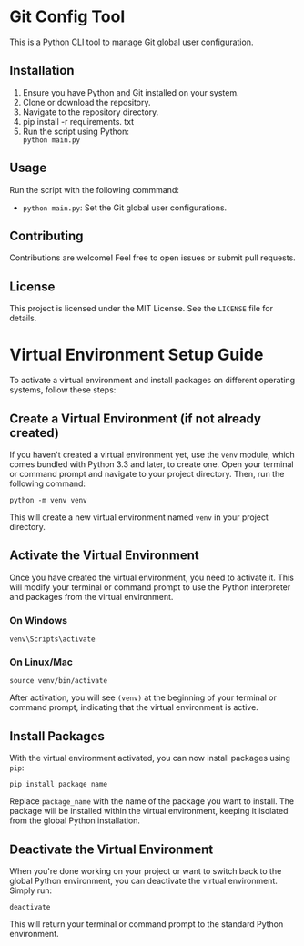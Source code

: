 <h1>Git Config Tool</h1>
    <p>This is a Python CLI tool to manage Git global user configuration.</p>

  <h2>Installation</h2>
    <ol>
        <li>Ensure you have Python and Git installed on your system.</li>
        <li>Clone or download the repository.</li>
        <li>Navigate to the repository directory.</li>
        <li>pip install -r requirements. txt</li>
        <li>Run the script using Python:</li>
        <code>python main.py</code>
    </ol>

   <h2>Usage</h2>
    <p>Run the script with the following commmand:</p>
    <ul>
        <li><code>python main.py</code>: Set the Git global user configurations.</li>
    </ul>


  <h2>Contributing</h2>
    <p>Contributions are welcome! Feel free to open issues or submit pull requests.</p>

   <h2>License</h2>
    <p>This project is licensed under the MIT License. See the <code>LICENSE</code> file for details.</p>

  <h1>Virtual Environment Setup Guide</h1>

 <p>To activate a virtual environment and install packages on different operating systems, follow these steps:</p>

 <h2>Create a Virtual Environment (if not already created)</h2>
    <p>If you haven't created a virtual environment yet, use the <code>venv</code> module, which comes bundled with Python 3.3 and later, to create one. Open your terminal or command prompt and navigate to your project directory. Then, run the following command:</p>

<pre><code>python -m venv venv</code></pre>

<p>This will create a new virtual environment named <code>venv</code> in your project directory.</p>

 <h2>Activate the Virtual Environment</h2>
    <p>Once you have created the virtual environment, you need to activate it. This will modify your terminal or command prompt to use the Python interpreter and packages from the virtual environment.</p>

<h3>On Windows</h3>
<pre><code>venv\Scripts\activate</code></pre>

 <h3>On Linux/Mac</h3>
    <pre><code>source venv/bin/activate</code></pre>

 <p>After activation, you will see <code>(venv)</code> at the beginning of your terminal or command prompt, indicating that the virtual environment is active.</p>

  <h2>Install Packages</h2>
    <p>With the virtual environment activated, you can now install packages using <code>pip</code>:</p>

 <pre><code>pip install package_name</code></pre>

  <p>Replace <code>package_name</code> with the name of the package you want to install. The package will be installed within the virtual environment, keeping it isolated from the global Python installation.</p>
 <h2>Deactivate the Virtual Environment</h2>
    <p>When you're done working on your project or want to switch back to the global Python environment, you can deactivate the virtual environment. Simply run:</p>

  <pre><code>deactivate</code></pre>

 <p>This will return your terminal or command prompt to the standard Python environment.</p>


